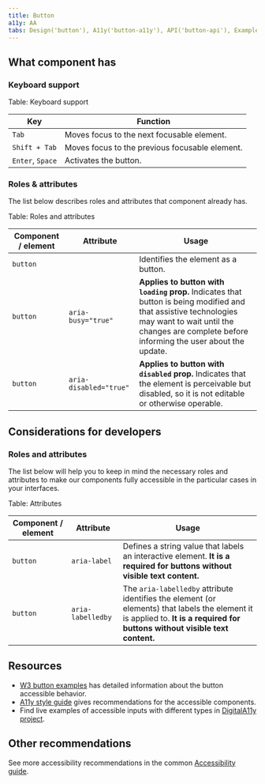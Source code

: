 ```yaml
---
title: Button
a11y: AA
tabs: Design('button'), A11y('button-a11y'), API('button-api'), Example('button-code'), Changelog('button-changelog')
---
```


## What component has

### Keyboard support

Table: Keyboard support

| Key              | Function                                       |
| ---------------- | ---------------------------------------------- |
| `Tab`            | Moves focus to the next focusable element.     |
| `Shift + Tab`    | Moves focus to the previous focusable element. |
| `Enter`, `Space` | Activates the button.                          |

### Roles & attributes

The list below describes roles and attributes that component already has.

Table: Roles and attributes

| Component / element | Attribute                                               | Usage                                                                                                                                                                   |
| ------------------- | ------------------------------------------------------- | ----------------------------------------------------------------------------------------------------------------------------------------------------------------------- |
| `button`            |                                                         | Identifies the element as a button. |
| `button`            | `aria-busy="true"`        | **Applies to button with `loading` prop.** Indicates that button is being modified and that assistive technologies may want to wait until the changes are complete before informing the user about the update.     |
| `button`            | `aria-disabled="true"` | **Applies to button with `disabled` prop.** Indicates that the element is perceivable but disabled, so it is not editable or otherwise operable.                                                                    |

## Considerations for developers

### Roles and attributes

The list below will help you to keep in mind the necessary roles and attributes to make our components fully accessible in the particular cases in your interfaces.

Table: Attributes

| Component / element | Attribute         | Usage                                                                                                                                                             |
| ------------------- | ----------------- | ----------------------------------------------------------------------------------------------------------------------------------------------------------------- |
| `button` | `aria-label`      | Defines a string value that labels an interactive element. **It is a required for buttons without visible text content.**                                                     |
| `button` | `aria-labelledby` | The `aria-labelledby` attribute identifies the element (or elements) that labels the element it is applied to. **It is a required for buttons without visible text content.** |

## Resources

- [W3 button examples](https://www.w3.org/TR/wai-aria-practices-1.1/examples/button/button.html) has detailed information about the button accessible behavior.
- [A11y style guide](https://a11y-style-guide.com/style-guide/section-general.html) gives recommendations for the accessible components.
- Find live examples of accessible inputs with different types in [DigitalA11y project](https://www.digitala11y.com/demos/accessibility-of-html-input-types-examples/).

## Other recommendations

See more accessibility recommendations in the common [Accessibility guide](/core-principles/a11y/a11y).
